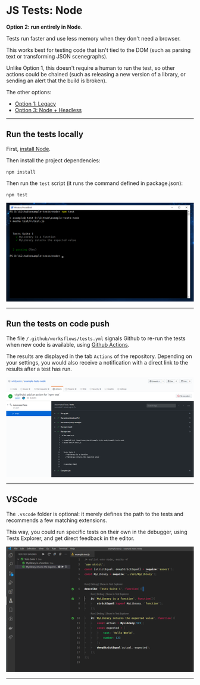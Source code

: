 # JS Tests: Node

**Option 2: run entirely in Node**.

Tests run faster and use less memory when they don't need a browser.

This works best for testing code that isn't tied to the DOM (such as parsing text
or transforming JSON scenegraphs).

Unlike Option 1, this doesn't require a human to run the test,
so other actions could be chained (such as releasing a new version of a library,
or sending an alert that the build is broken).

The other options:
- [Option 1: Legacy](https://www.github.com/wildpeaks/example-tests-legacy)
- [Option 3: Node + Headless](https://www.github.com/wildpeaks/example-tests-node-headless)


-------------------------------------------------------------------------------

## Run the tests locally

First, [install Node](https://nodejs.org/en/download/).

Then install the project dependencies:

	npm install

Then run the `test` script (it runs the command defined in package.json):

	npm test

![Screenshot of Powershell](screenshots\Powershell.png)


-------------------------------------------------------------------------------

## Run the tests on code push

The file `/.github/worksflows/tests.yml` signals Github to re-run the tests
when new code is available, using [Github Actions](https://github.com/features/actions).

The results are displayed in the tab `Actions` of the repository.
Depending on your settings, you would also receive a notification
with a direct link to the results after a test has run.

![Screenshot of Github Actions](screenshots\Github_Actions.png)


-------------------------------------------------------------------------------

## VSCode

The `.vscode` folder is optional: it merely defines the path to the tests
and recommends a few matching extensions.

This way, you could run specific tests on their own in the debugger, using Tests Explorer,
and get direct feedback in the editor.

![Screenshot of VSCode with Tests Explorer](screenshots\VSCode.png)


-------------------------------------------------------------------------------
